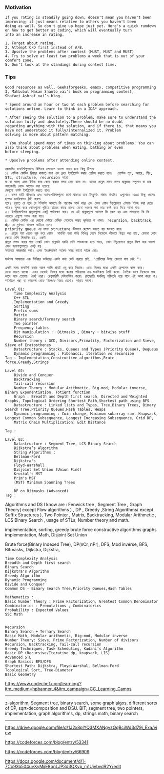 ### Motivation
```
If you rating is steadily going down, doesn't mean you haven't been improving; it just means relative to others you haven't been 
doing as well. So don't give up hope just yet. Here's a quick rundown on how to get better at coding, which will eventually turn 
into an increase in rating.

1. Forget about rating. 
2. Attempt C/D first instead of A/B.
3. Upsolve the problems after contest (MUST, MUST and MUST)
4. Try to solve at least two problems a week that is out of your comfort zone.
5. Don’t look at the standings during contest time.
```
### Tips
```
Good resources as well. Geeksforgeeks, emaxx, competitive programming 3, Mahbubul Hasan Shanto vai’s book on programming contest, 
Shafaet Ashraf vai’s blog.

* Spend around an hour or two at each problem before searching for solutions online. Learn to think in a IDA* approach.

* After seeing the solution to a problem, make sure to understand the solution fully and absolutely.There should be no doubt 
regarding anything with the solution, and if there is, that means you have not understood it fully/internalized it. Problem 
solving is more about pattern matching.

* You should spend most of times on thinking about problems. You can also think about problems when eating, bathing or even 
before sleeping.

* Upsolve problems after attending online contest.
```
```
প্রোগ্রামিং কনটেস্টগুলোতে বিগিনার লেভেলে ভালো করার জন্য কিছু টিপসঃ
১। বেসিক কোডিং ক্লিয়ার থাকতে হবে এবং দ্রুত ইমপ্লিমেন্ট করার প্রেক্টিস করতে হবে।  নেস্টেড লুপ, অ্যারে, স্ট্রিং, STL, structure, recursion আরো 
যা যা আছে এসব ইউজ করে কোড করতে সময় নেয়া যাবে না। হাতের প্রব্লেম মানে যেসব প্রব্লেমের সল্যুশন বা তার কাছাকাছি কোড আগেও করা হয়েছে 
সেগুলো ফাস্ট ইমপ্লিমেন্ট করতে হবে।
২। কমন ডাটা স্ট্রাকচার এবং অ্যালগোরিদমগুলো জানা থাকতে হবে ইনক্লুডিং নাম্বার থিওরি। এগুলোতে অন্তত কিছু ধরনের হলেও ভ্যারিয়েশন ট্রাই করতে 
হবে। বুঝতে যে হবে যে টপিকটা আসলে কি পারপাজ সার্ভ করে এবং কোন কোন সিচুয়েশনে এটাকে ইউজ করা যেতে পারে। সুন্দর করে কোডগুলো গুছিয়ে হাতের কাছে রাখবা যেনো দরকার পরা মাত্র কপি করে নিয়ে আসা যায়।
৩। ইমপ্লিমেন্টেশন প্রব্লেমগুলো একটু পর্যবেক্ষণ করা। যে এই প্রব্লেমগুলো আসলে কি রকম হয় এবং সাধারনত কি কি ওয়েতে এগুলো সলভ করা যায়। 
৪। বেসিক কোডিং এর কোনো সেক্টরে বেসিক লেভেলে অন্তত দুর্বলতা না থাকা। recursion, backtrack, dp তে দুর্বলতা থাকলে কাটাতে হবে।  
priority queue এর মধ্যে structure কীভাবে হেন্ডেল করতে হয় জানতে হবে।
৫। প্রব্লেম পড়া থেকে শুরু করে কোড  সাবমিট করা পর্যন্ত বিভিন্ন ফেসে নিজেকে কীভাবে উন্নত করা যায়, কোনো কোন ক্ষেত্রে বেশি মিসটেক হয়, একটা 
প্রব্লেম সলভ করার পরে নেক্সট কোন প্রব্লেমটা ধরাটা বেশি লাভজনক হতে পারে, কোন সিচুয়েশনে প্রব্লেম স্কিপ করা ভালো এসব জায়গাগুলোতে একটু যত্ন 
সহকারে নজরদারি করা। এসব ইমপ্রুভমেন্ট অনেক সময় ভালো কাজে দেয়।

সর্বশেষ আমাদের এক সিনিয়র ভাইয়ের একটা কথা কোট করতে চাই, "প্রেক্টিসের উপর কোনো বাপ নেই "।

একটা সময় কনটেস্ট করার আগে আমি প্রায়ই ওযু করে নিতাম। এতে নিজের মধ্যে একটা ফ্রেশনেস কাজ করে। 
দোয়া করতে থাকো। এখন থেকেই নিজের মধ্যে কঠোর পরিশ্রমের মন-মানসিকতা তৈরি করো। নৈতিক ভাবে নিজেকে শক্ত ভাবে গড়ে তোলো। ধৈর্য্য ধরো। রেগুলারিটি মেইনটেইন করো। রাতারাতি সবকিছু পরিবর্তন হয়ে যাবে এই আশা করো না। অনৈতিক পন্থা বা কাজকর্ম থেকে নিজেকে বিরত রেখো। আল্লাহ ভরসা।
```
```
Lavel 01:
    Time Complexity Analysis
    C++ STL 
    Implementation and Greedy 
    Sorting
    Prefix sums
    Matrix
    Binary search/Ternary search
    Two pointer
    Frequency tables
    Bit manipulation :  Bitmasks , Binary + bitwise stuff
    Recursion
    Number theory : GCD, Divisors,Primality, Factorization and Sieve, Sieve of Eratosthenes
    Datastructure : Stacks, Queues and Types (Priority Queue), Dequeus
    Dynamic programming : Fibonacci, iteration vs recursion
Tag : Implementation,Constructive algorithms,Brute force,Greedy,Strings

Lavel 02:
    Divide and Conquer
    Backtracking
    Tail-call recursion
    Number Theory : Modular Arithmetic, Big-mod, Modular inverse, Binary Exponentiation, Totient function
    Graph : Breadth and Depth first search, Directed and Weighted Graphs, Topological Ordering Shortest Path,Shortest path using BFS
    Datastructure : Linked lists and Types, Tree,Binary Trees, Binary Search Tree,Priority Queues,Hash Tables, Heaps
    Dynamic programming : Coin change, Maximum subarray sum, Knapsack, Longest Common Subsequence, Longest Increasing Subsequence, Grid DP, 
    Matrix Chain Multiplication, Edit Distance

Tag : 

Lavel 03:
    Datastructure : Segment Tree, LCS Binary Search
    Dijkstra’s Algorithm
    String Algorithms :
    Bellman-Ford
    Dijkstra's
    Floyd-Warshall
    Disjoint Set Union (Union Find)
    Kruskal's MST
    Prim's MST
    (MST) Minimum Spanning Trees

    DP on Bitmasks (Advanced)
Tag : 
```
Algorithms and DS I know are : Fenwick tree , Segment Tree , Graph Theory( except Flow algorithms ) , DP , Greedy ,String Algorithms( except Suffix Structures ), Two Pointer , Matrix, Backtracking, Modular Arithmetic , LCS
Binary Search , usage of STLs, Number theory and math.

implementation, sorting, greedy
brute force    constructive algorithms    graphs    implementation, Math, Disjoint Set Union 

Brute force(Binary Indexed Tree),
DP(nCr, nPr),
DFS,
Mod inverse,
BFS,
Bitmasks,
Dijkstra,
Dijkstra,

```
Time Complexity Analysis
Breadth and Depth first search
Binary Search
Dijkstra's Algorithm
Greedy Algorithm
Dynamic Programming
Divide and Conquer
Common DS - Binary Search Tree,Priority Queues,Hash Tables

Mathematics :
Basic Number Theory : Prime Factorization, Greatest Common Denominator
Combinatorics : Premutations , Combinatorics
Probability : Expected Values
SSC Math
```

```

Recursion
Binary Search + Ternary Search 
Basic Math, Modular arithmetic, Big-mod, Modular inverse
Number Theory: Sieve, Prime Factorization, Number of divisors
Recursion, Backtracking, Tail-call recursion
Greedy Techniques, Task Scheduling, Kadani’s Algorithm
Basic DP (Recursive/Iterative dp, knapsack, LIS)
Advanced STL
Graph Basics: BFS/DFS
Shortest Path: Dijkstra, Floyd-Warshal, Bellman-Ford
Topological Sort, Tree-Diameter
Basic Geometry
```

https://www.codechef.com/learning/?itm_medium=hpbanner_4&itm_campaign=CC_Learning_Camps

---

 z-algorithm, Segment tree, binary search, some graph algos, different sorts of DP, sqrt-decomposition and DSU.
 BIT, segment tree, two pointers, implementation, graph algorithms, dp, strings math, binary search
 
---


https://drive.google.com/file/d/1J2x8pIYQ3MXANgvzOgBciWd3d79j_Exa/view

https://codeforces.com/blog/entry/53341

https://codeforces.com/blog/entry/66909

https://docs.google.com/document/d/1-7Co93b504uyXyMjjE8bnLJP3d3QXvp_m1UjvbvdR2Y/edit
